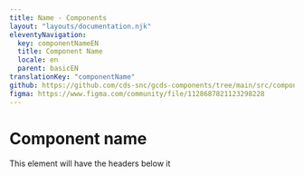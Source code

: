 ```yaml
---
title: Name - Components
layout: "layouts/documentation.njk"
eleventyNavigation:
  key: componentNameEN
  title: Component Name
  locale: en
  parent: basicEN
translationKey: "componentName"
github: https://github.com/cds-snc/gcds-components/tree/main/src/components/{componentName}
figma: https://www.figma.com/community/file/1128687821123298228
---
```


# Component name

This element will have the headers below it
